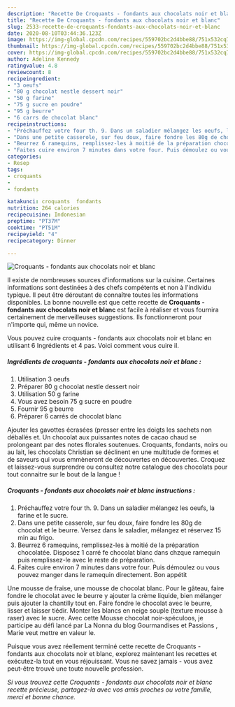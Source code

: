 ```yaml
---
description: "Recette De Croquants - fondants aux chocolats noir et blanc"
title: "Recette De Croquants - fondants aux chocolats noir et blanc"
slug: 2533-recette-de-croquants-fondants-aux-chocolats-noir-et-blanc
date: 2020-08-10T03:44:36.123Z
image: https://img-global.cpcdn.com/recipes/559702bc2d4bbe88/751x532cq70/croquants-fondants-aux-chocolats-noir-et-blanc-photo-principale-de-la-recette.jpg
thumbnail: https://img-global.cpcdn.com/recipes/559702bc2d4bbe88/751x532cq70/croquants-fondants-aux-chocolats-noir-et-blanc-photo-principale-de-la-recette.jpg
cover: https://img-global.cpcdn.com/recipes/559702bc2d4bbe88/751x532cq70/croquants-fondants-aux-chocolats-noir-et-blanc-photo-principale-de-la-recette.jpg
author: Adeline Kennedy
ratingvalue: 4.8
reviewcount: 8
recipeingredient:
- "3 oeufs"
- "80 g chocolat nestle dessert noir"
- "50 g farine"
- "75 g sucre en poudre"
- "95 g beurre"
- "6 carrs de chocolat blanc"
recipeinstructions:
- "Préchauffez votre four th. 9. Dans un saladier mélangez les oeufs, la farine et le sucre."
- "Dans une petite casserole, sur feu doux, faire fondre les 80g de chocolat et le beurre. Versez dans le saladier, mélangez et réservez 15 min au frigo."
- "Beurrez 6 ramequins, remplissez-les à moitié de la préparation chocolatée. Disposez 1 carré fe chocolat blanc dans chzque ramequin puis remplissez-le avec le reste de préparation."
- "Faites cuire environ 7 minutes dans votre four. Puis démoulez ou vous pouvez manger dans le ramequin directement. Bon appétit"
categories:
- Resep
tags:
- croquants
- 
- fondants

katakunci: croquants  fondants 
nutrition: 264 calories
recipecuisine: Indonesian
preptime: "PT37M"
cooktime: "PT51M"
recipeyield: "4"
recipecategory: Dinner

---
```



![Croquants - fondants aux chocolats noir et blanc](https://img-global.cpcdn.com/recipes/559702bc2d4bbe88/751x532cq70/croquants-fondants-aux-chocolats-noir-et-blanc-photo-principale-de-la-recette.jpg)

Il existe de nombreuses sources d'informations sur la cuisine. Certaines informations sont destinées à des chefs compétents et non à l'individu typique. Il peut être déroutant de connaître toutes les informations disponibles. La bonne nouvelle est que cette recette de <strong> Croquants - fondants aux chocolats noir et blanc </strong> est facile à réaliser et vous fournira certainement de merveilleuses suggestions. Ils fonctionneront pour n'importe qui, même un novice.

<!--inarticleads1-->

Vous pouvez cuire croquants - fondants aux chocolats noir et blanc en utilisant 6 Ingrédients et 4 pas. Voici comment vous cuire il.

##### Ingrédients de croquants - fondants aux chocolats noir et blanc :

1. Utilisation 3 oeufs
1. Préparer 80 g chocolat nestle dessert noir
1. Utilisation 50 g farine
1. Vous avez besoin 75 g sucre en poudre
1. Fournir 95 g beurre
1. Préparer 6 carrés de chocolat blanc


Ajouter les gavottes écrasées (presser entre les doigts les sachets non déballés et. Un chocolat aux puissantes notes de cacao chaud se prolongeant par des notes florales soutenues. Croquants, fondants, noirs ou au lait, les chocolats Christian se déclinent en une multitude de formes et de saveurs qui vous emmèneront de découvertes en découvertes. Croquez et laissez-vous surprendre ou consultez notre catalogue des chocolats pour tout connaitre sur le bout de la langue ! 

<!--inarticleads2-->

##### Croquants - fondants aux chocolats noir et blanc instructions :

1. Préchauffez votre four th. 9. Dans un saladier mélangez les oeufs, la farine et le sucre.
1. Dans une petite casserole, sur feu doux, faire fondre les 80g de chocolat et le beurre. Versez dans le saladier, mélangez et réservez 15 min au frigo.
1. Beurrez 6 ramequins, remplissez-les à moitié de la préparation chocolatée. Disposez 1 carré fe chocolat blanc dans chzque ramequin puis remplissez-le avec le reste de préparation.
1. Faites cuire environ 7 minutes dans votre four. Puis démoulez ou vous pouvez manger dans le ramequin directement. Bon appétit


Une mousse de fraise, une mousse de chocolat blanc. Pour le gâteau, faire fondre le chocolat avec le beurre y ajouter la crème liquide, bien mélanger puis ajouter la chantilly tout en. Faire fondre le chocolat avec le beurre, lisser et laisser tiédir. Monter les blancs en neige souple (texture mousse à raser) avec le sucre. Avec cette Mousse chocolat noir-spéculoos, je participe au défi lancé par La Nonna du blog Gourmandises et Passions , Marie veut mettre en valeur le. 

<!--inarticleads1-->

<p>
Puisque vous avez réellement terminé cette recette de Croquants - fondants aux chocolats noir et blanc, explorez maintenant les recettes et exécutez-la tout en vous réjouissant. Vous ne savez jamais - vous avez peut-être trouvé une toute nouvelle profession.
</p>

<p>
<i>Si vous trouvez cette Croquants - fondants aux chocolats noir et blanc recette précieuse, partagez-la avec vos amis proches ou votre famille, merci et bonne chance.</i>
</p>
